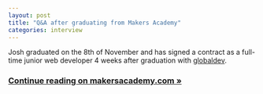 ```yaml
---
layout: post
title: "Q&A after graduating from Makers Academy"
categories: interview
---
```

Josh graduated on the 8th of November and has signed a contract as a full-time junior web developer 4 weeks after graduation with [globaldev].

### [Continue reading on makersacademy.com &raquo;]

[globaldev]: http://globaldev.co.uk/
[Continue reading on makersacademy.com &raquo;]: http://blog.makersacademy.com/from-west-end-theatre-to-coding-everyday
